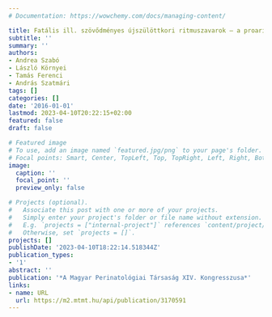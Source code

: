```yaml
---
# Documentation: https://wowchemy.com/docs/managing-content/

title: Fatális ill. szövődményes újszülöttkori ritmuszavarok – a proaritmia szerepe
subtitle: ''
summary: ''
authors:
- Andrea Szabó
- László Környei
- Tamás Ferenci
- András Szatmári
tags: []
categories: []
date: '2016-01-01'
lastmod: 2023-04-10T20:22:15+02:00
featured: false
draft: false

# Featured image
# To use, add an image named `featured.jpg/png` to your page's folder.
# Focal points: Smart, Center, TopLeft, Top, TopRight, Left, Right, BottomLeft, Bottom, BottomRight.
image:
  caption: ''
  focal_point: ''
  preview_only: false

# Projects (optional).
#   Associate this post with one or more of your projects.
#   Simply enter your project's folder or file name without extension.
#   E.g. `projects = ["internal-project"]` references `content/project/deep-learning/index.md`.
#   Otherwise, set `projects = []`.
projects: []
publishDate: '2023-04-10T18:22:14.518344Z'
publication_types:
- '1'
abstract: ''
publication: '*A Magyar Perinatológiai Társaság XIV. Kongresszusa*'
links:
- name: URL
  url: https://m2.mtmt.hu/api/publication/3170591
---
```

